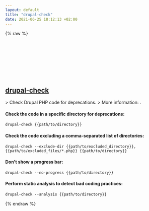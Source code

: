 ```yaml
---
layout: default
title: "drupal-check"
date: 2021-06-25 18:12:13 +02:00
---
```

{% raw %}
<h2 id="drupal-check">
  <a href="/en/common/drupal-check.html">drupal-check</a> <a href="#drupal-check"><svg class="icon">
    <use href="/assets/images/unicode_sprite.svg#link" />
  </svg></a>
</h2>
> Check Drupal PHP code for deprecations.
> More information: <https://github.com/mglaman/drupal-check>.

#### Check the code in a specific directory for deprecations:
```shell
drupal-check {{path/to/directory}}
```
#### Check the code excluding a comma-separated list of directories:
```shell
drupal-check --exclude-dir {{path/to/excluded_directory}},{{path/to/excluded_files/*.php}} {{path/to/directory}}
```
#### Don't show a progress bar:
```shell
drupal-check --no-progress {{path/to/directory}}
```
#### Perform static analysis to detect bad coding practices:
```shell
drupal-check --analysis {{path/to/directory}}
```
{% endraw %}